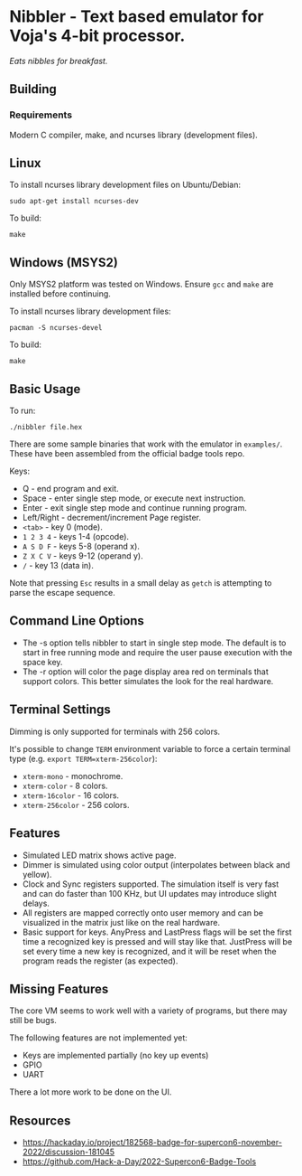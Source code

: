 # Nibbler - Text based emulator for Voja's 4-bit processor.

_Eats nibbles for breakfast._

## Building

### Requirements

Modern C compiler, make, and ncurses library (development files).

## Linux

To install ncurses library development files on Ubuntu/Debian:
```
sudo apt-get install ncurses-dev
```

To build:
```
make
```

## Windows (MSYS2)

Only MSYS2 platform was tested on Windows. Ensure `gcc` and `make` are installed
before continuing.

To install ncurses library development files:
```
pacman -S ncurses-devel
```

To build:
```
make
```

## Basic Usage

To run:
```
./nibbler file.hex
```

There are some sample binaries that work with the emulator in `examples/`.
These have been assembled from the official badge tools repo.

Keys:
  * Q - end program and exit.
  * Space - enter single step mode, or execute next instruction.
  * Enter - exit single step mode and continue running program.
  * Left/Right - decrement/increment Page register.
  * `<tab>` - key 0 (mode).
  * `1 2 3 4` - keys 1-4 (opcode).
  * `A S D F` - keys 5-8 (operand x).
  * `Z X C V` - keys 9-12 (operand y).
  * `/` - key 13 (data in).

Note that pressing `Esc` results in a small delay as `getch` is attempting to
parse the escape sequence.

## Command Line Options

  * The -s option tells nibbler to start in single step mode. The default is
    to start in free running mode and require the user pause execution with the
    space key.
  * The -r option will color the page display area red on terminals that support
    colors. This better simulates the look for the real hardware.

## Terminal Settings

Dimming is only supported for terminals with 256 colors.

It's possible to change `TERM` environment variable to force a certain terminal
type (e.g. `export TERM=xterm-256color`):
  * `xterm-mono` - monochrome.
  * `xterm-color` - 8 colors.
  * `xterm-16color` - 16 colors.
  * `xterm-256color` - 256 colors.

## Features

  * Simulated LED matrix shows active page.
  * Dimmer is simulated using color output (interpolates between black and
    yellow).
  * Clock and Sync registers supported. The simulation itself is very fast and
    can do faster than 100 KHz, but UI updates may introduce slight delays.
  * All registers are mapped correctly onto user memory and can be visualized
    in the matrix just like on the real hardware.
  * Basic support for keys. AnyPress and LastPress flags will be set the first
    time a recognized key is pressed and will stay like that. JustPress will be
    set every time a new key is recognized, and it will be reset when the
    program reads the register (as expected).

## Missing Features

The core VM seems to work well with a variety of programs, but there may still
be bugs.

The following features are not implemented yet:
  * Keys are implemented partially (no key up events)
  * GPIO
  * UART

There a lot more work to be done on the UI.

## Resources

  * https://hackaday.io/project/182568-badge-for-supercon6-november-2022/discussion-181045
  * https://github.com/Hack-a-Day/2022-Supercon6-Badge-Tools
